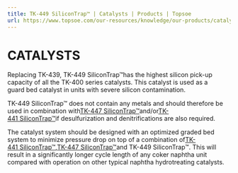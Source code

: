 ```yaml
---
title: TK-449 SiliconTrap™ | Catalysts | Products | Topsoe
url: https://www.topsoe.com/our-resources/knowledge/our-products/catalysts/tk-449-silicontraptm#main-content
---
```


# CATALYSTS

Replacing TK-439, TK-449 SiliconTrap™has the highest silicon pick-up capacity of all the TK-400 series catalysts. This catalyst is used as a guard bed catalyst in units with severe silicon contamination.

TK-449 SiliconTrap™ does not contain any metals and should therefore be used in combination with[TK-447 SiliconTrap™](/products/catalysts/tk-447-silicontraptm)and/or[TK-441 SiliconTrap™](/products/catalysts/tk-441-silicontraptm)if desulfurization and denitrifications are also required.

The catalyst system should be designed with an optimized graded bed system to minimize pressure drop on top of a combination of[TK-441 SiliconTrap™](/products/catalysts/tk-441-silicontraptm),[TK-447 SiliconTrap™](/products/catalysts/tk-447-silicontraptm)and TK-449 SiliconTrap™. This will result in a significantly longer cycle length of any coker naphtha unit compared with operation on other typical naphtha hydrotreating catalysts.